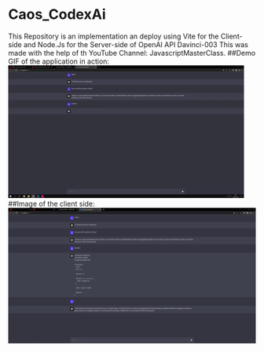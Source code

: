 # Caos_CodexAi
This Repository is an implementation an deploy using Vite for the Client-side and Node.Js for the Server-side of OpenAI API Davinci-003
This was made with the help of th YouTube Channel: JavascriptMasterClass.
##Demo GIF of the application in action:
![](https://github.com/Kallenhard1/Caos_CodexAi/blob/main/assets/chat.gif)
##Image of the client side:
![](https://github.com/Kallenhard1/Caos_CodexAi/blob/main/assets/01.png)
